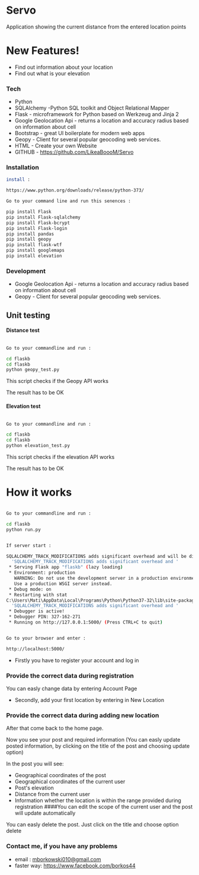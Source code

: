 # Servo 
Application showing the current distance from the entered location points


# New Features!

  - Find out information about your location
  - Find out what is your elevation


### Tech

* Python
* SQLAlchemy -Python SQL toolkit and Object Relational Mapper
* Flask - microframework for Python based on Werkzeug and Jinja 2
* Google Geolocation Api - returns a location and accuracy radius based on information about cell
* Bootstrap - great UI boilerplate for modern web apps
* Geopy - Client for several popular geocoding web services.
* HTML - Create your own Website
* GITHUB - https://github.com/LikeaBoooM/Servo



### Installation
```sh
install :

https://www.python.org/downloads/release/python-373/

Go to your command line and run this senences :

pip install Flask
pip install Flask-sqlalchemy
pip install Flask-bcrypt
pip install Flask-login
pip install pandas
pip install geopy
pip install flask-wtf
pip install googlemaps
pip install elevation

```
### Development

* Google Geolocation Api - returns a location and accuracy radius based on information about cell
* Geopy - Client for several popular geocoding web services.


## Unit testing

#### Distance test
```sh

Go to your commandline and run :

cd flaskb
cd flaskb
python geopy_test.py

```
This script checks if the Geopy API works


The result has to be OK 

#### Elevation test
```sh

Go to your commandline and run :

cd flaskb
cd flaskb
python elevation_test.py

```
This script checks if the elevation API works


The result has to be OK 


# How it works
```sh

Go to your commandline and run :

cd flaskb
python run.py


If server start :

SQLALCHEMY_TRACK_MODIFICATIONS adds significant overhead and will be disabled by default in the future.  Set it to True or False to suppress this warning.
  'SQLALCHEMY_TRACK_MODIFICATIONS adds significant overhead and '
 * Serving Flask app "flaskb" (lazy loading)
 * Environment: production
   WARNING: Do not use the development server in a production environment.
   Use a production WSGI server instead.
 * Debug mode: on
 * Restarting with stat
C:\Users\Mati\AppData\Local\Programs\Python\Python37-32\lib\site-packages\flask_sqlalchemy\__init__.py:794: FSADeprecationWarning: SQLALCHEMY_TRACK_MODIFICATIONS adds significant overhead and will be disabled by default in the future.  Set it to True or False to suppress this warning.
  'SQLALCHEMY_TRACK_MODIFICATIONS adds significant overhead and '
 * Debugger is active!
 * Debugger PIN: 327-162-271
 * Running on http://127.0.0.1:5000/ (Press CTRL+C to quit)


Go to your browser and enter :

http://localhost:5000/
```

* Firstly you have to register your account and log in

 
### Provide the correct data during registration
You can easly change data by entering Account Page

* Secondly, add your first location by entering in New Location 
### Provide the correct data during adding new location

After that come back to the home page.

Now you see your post and required information
(You can easly update posted information, by clicking on the title of the post and choosing update option)


In the post you will see:
* Geographical coordinates of the post
* Geographical coordinates of the current user
* Post's elevation
* Distance from the current user
* Information whether the location is within the range provided during registration 
####You can edit the scope of the current user and the post will update automatically

You can easly delete the post. Just click on the title and choose option delete



### Contact me, if you have any problems
* email : mborkowski010@gmail.com
* faster way: https://www.facebook.com/borkos44



